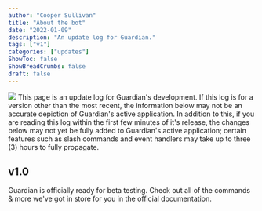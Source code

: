 ```yaml
---
author: "Cooper Sullivan"
title: "About the bot"
date: "2022-01-09"
description: "An update log for Guardian."
tags: ["v1"]
categories: ["updates"]
ShowToc: false
ShowBreadCrumbs: false
draft: false
---
```



![](https://i.imgur.com/2QHDwXr.png#center)
  This page is an update log for Guardian's development. If this log is for a version other than the most recent,
  the information below may not be an accurate depiction of Guardian's active application. In addition to this, if
  you are reading this log within the first few minutes of it's release, the changes below may not yet be fully added
  to Guardian's active application; certain features such as slash commands and event handlers may take up to three (3)
  hours to fully propagate.


## v1.0
Guardian is officially ready for beta testing. Check out all of the commands & more we've got in store for you in the official documentation.